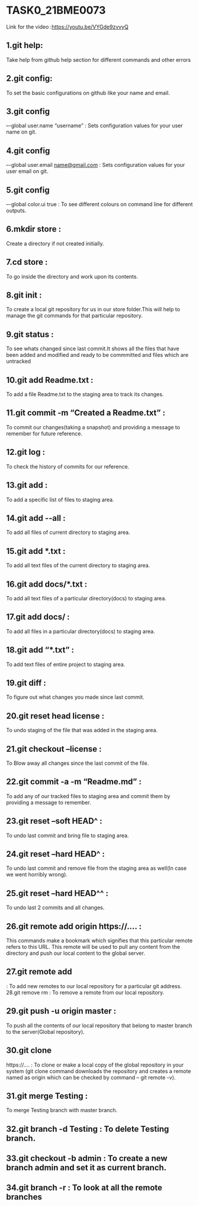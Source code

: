 # TASK0_21BME0073
Link for the video :https://youtu.be/VYGde9zvvyQ
## 1.git help: 
Take help from github help section for different commands and other errors

## 2.git config:
To set the basic configurations on github like your name and email.

## 3.git config 
–-global user.name “username” : Sets configuration values for your user name on git.

## 4.git config 
–-global user.email name@gmail.com : Sets configuration values for your user email on git.

## 5.git config 
–-global color.ui true : To see different colours on command line for different outputs.

## 6.mkdir store :
Create a directory if not created initially.

## 7.cd store :
To go inside the directory and work upon its contents.

## 8.git init : 
To create a local git repository for us in our store folder.This will help to manage the git commands for that particular repository.

## 9.git status :
To see whats changed since last commit.It shows all the files that have been added and modified and ready to be commmitted and files which are untracked

## 10.git add Readme.txt : 
To add a file Readme.txt to the staging area to track its changes.

## 11.git commit -m “Created a Readme.txt” :
To commit our changes(taking a snapshot) and providing a message to remember for future reference.

## 12.git log : 
To check the history of commits for our reference.

## 13.git add : 
To add a specific list of files to staging area.

## 14.git add --all : 
To add all files of current directory to staging area.

## 15.git add *.txt : 
To add all text files of the current directory to staging area.

## 16.git add docs/*.txt :
To add all text files of a particular directory(docs) to staging area.

## 17.git add docs/ :
To add all files in a particular directory(docs) to staging area.

## 18.git add “*.txt” : 
To add text files of entire project to staging area.

## 19.git diff : 
To figure out what changes you made since last commit.

## 20.git reset head license : 
To undo staging of the file that was added in the staging area.

## 21.git checkout –license : 
To Blow away all changes since the last commit of the file.

## 22.git commit -a -m “Readme.md” :
To add any of our tracked files to staging area and commit them by providing a message to remember.

## 23.git reset –soft HEAD^ : 
To undo last commit and bring file to staging area.

## 24.git reset –hard HEAD^ : 
To undo last commit and remove file from the staging area as well(In case we went horribly wrong).

## 25.git reset –hard HEAD^^ :
To undo last 2 commits and all changes.

## 26.git remote add origin https://.... :
This commands make a bookmark which signifies that this particular remote refers to this URL. This remote will be used to pull any content from the directory and push our local content to the global server.

## 27.git remote add
: To add new remotes to our local repository for a particular git address. 28.git remove rm : To remove a remote from our local repository.

## 29.git push -u origin master :
To push all the contents of our local repository that belong to master branch to the server(Global repository).

## 30.git clone 
https://.... : To clone or make a local copy of the global repository in your system (git clone command downloads the repository and creates a remote named as origin which can be checked by command – git remote -v).

## 31.git merge Testing :
To merge Testing branch with master branch.

## 32.git branch -d Testing : To delete Testing branch.

## 33.git checkout -b admin : To create a new branch admin and set it as current branch.

## 34.git branch -r : To look at all the remote branches
